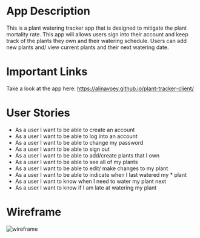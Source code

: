 # App Description
This is a plant watering tracker app that is designed to mitigate the plant mortality rate. This app will allows users sign into their account and keep track of the plants they own and their watering schedule. Users can add new plants and/ view current plants and their next watering date. 

# Important Links
Take a look at the app here: https://alinavoey.github.io/plant-tracker-client/

# User Stories
* As a user I want to be able to create an account
* As a user I want to be able to log into an account
* As a user I want to be able to change my password
* As a user I want to be able to sign out
* As a user I want to be able to add/create plants that I own
* As a user I want to be able to see all of my plants
* As a user I want to be able to edit/ make changes to my plant
* As a user I want to be able to indicate when I last watered my * plant
* As a user I want to know when I need to water my plant next
* As a user I want to know if I am late at watering my plant

# Wireframe
![wireframe](https://i.imgur.com/4h1Oi6X.jpg)